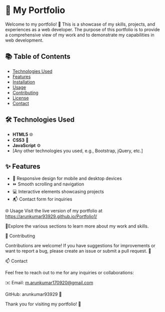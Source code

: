 # 🌟 My Portfolio

Welcome to my portfolio! 🎉 This is a showcase of my skills, projects, and experiences as a web developer. The purpose of this portfolio is to provide a comprehensive view of my work and to demonstrate my capabilities in web development.

## 📚 Table of Contents

- [Technologies Used](#technologies-used)
- [Features](#features)
- [Installation](#installation)
- [Usage](#usage)
- [Contributing](#contributing)
- [License](#license)
- [Contact](#contact)

## 🛠️ Technologies Used

- **HTML5** 🌐
- **CSS3** 🎨
- **JavaScript** ⚙️
- [Any other technologies you used, e.g., Bootstrap, jQuery, etc.]

## ✨ Features

- 📱 Responsive design for mobile and desktop devices
- ⏩ Smooth scrolling and navigation
- 💻 Interactive elements showcasing projects
- 📬 Contact form for inquiries

🌐 Usage  Visit the live version of my portfolio at https://arunkumar93929.github.io/Portfolio1/ 

🚀Explore the various sections to learn more about my work and skills.


🤝 Contributing

  Contributions are welcome! If you have suggestions for improvements or want to report a bug, please create an issue or submit a pull request. 📝


📫 Contact

  Feel free to reach out to me for any inquiries or collaborations:

  ✉️ Email: m.arunkumar170920@gmail.com

  GitHub: arunkumar93929 💼

Thank you for visiting my portfolio! 🙏



